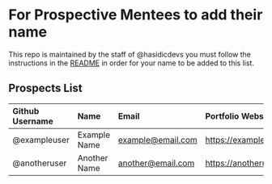 # For Prospective Mentees to add their name

This repo is maintained by the staff of @hasidicdevs you must follow the instructions in the [README](README.md) in order for your name to be added to this list. 

## Prospects List

| Github Username | Name         | Email             | Portfolio Website             | Discord Username  |
|:----------------|:-------------|:------------------|:------------------------------|:------------------|
| @exampleuser    | Example Name | example@email.com | https://exampleuser.github.io | @example#1234     |
| @anotheruser    | Another Name | another@email.com | https://anotheruser.github.io | @another#7844     |